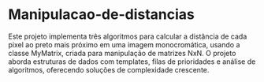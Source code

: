 # Manipulacao-de-distancias
Este projeto implementa três algoritmos para calcular a distância de cada pixel ao preto mais próximo em uma imagem monocromática, usando a classe MyMatrix, criada para manipulação de matrizes NxN. O projeto aborda estruturas de dados com templates, filas de prioridades e análise de algoritmos, oferecendo soluções de complexidade crescente.

